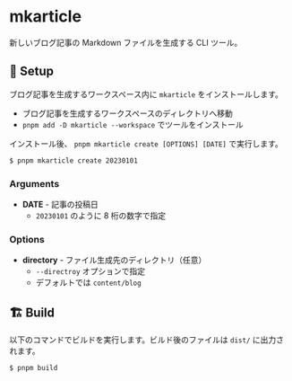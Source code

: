 # mkarticle

新しいブログ記事の Markdown ファイルを生成する CLI ツール。

## 🚀 Setup

ブログ記事を生成するワークスペース内に `mkarticle` をインストールします。

- ブログ記事を生成するワークスペースのディレクトリへ移動
- `pnpm add -D mkarticle --workspace` でツールをインストール

インストール後、 `pnpm mkarticle create [OPTIONS] [DATE]` で実行します。

```sh
$ pnpm mkarticle create 20230101
```

### Arguments

- **DATE** - 記事の投稿日
  - `20230101` のように 8 桁の数字で指定

### Options

- **directory** - ファイル生成先のディレクトリ（任意）
  - `--directroy` オプションで指定
  - デフォルトでは `content/blog`

## 🏗 Build

以下のコマンドでビルドを実行します。ビルド後のファイルは `dist/` に出力されます。

```sh
$ pnpm build
```
